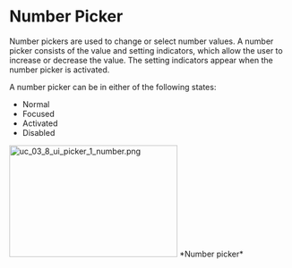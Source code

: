 # Number Picker

Number pickers are used to change or select number values. A number picker consists of the value and setting indicators, which allow the user to increase or decrease the value. The setting indicators appear when the number picker is activated.



A number picker can be in either of the following states:

-   Normal
-   Focused
-   Activated
-   Disabled

<img alt="uc_03_8_ui_picker_1_number.png" height="200" src="media/uc_03_8_ui_picker_1_number.png" width="300" />  
*Number picker*
